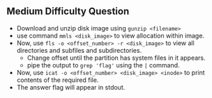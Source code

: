 ## Medium Difficulty Question
- Download and unzip disk image using ```gunzip <filename>```
- use command ```mmls <disk_image>``` to view allocation within image.
- Now, use ```fls -o <offset_number> -r <disk_image>``` to view all directories and subfiles and subdirectories.
  - Change offset until the partition has system files in it appears.
  - pipe the output to ```grep 'flag'``` using the ```|``` command.
- Now, use ```icat -o <offset_number> <disk_image> <inode>``` to print contents of the required file.
- The answer flag will appear in stdout.
